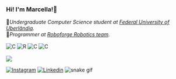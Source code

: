 ### Hi! I'm Marcella!👋
📖*Undergraduate Computer Science student at [Federal University of Uberlândia](https://ufu.br/).*<br/>
🤖*Programmer at [Roboforge Robotics team](https://github.com/roboforgeufu).*

<div style="display: inline_block">
  <img align="center" alt="C" src="https://img.shields.io/badge/C-00599C?style=for-the-badge&logo=c&logoColor=white" />
  <img align="center" alt="R" src="https://img.shields.io/badge/R-276DC3?style=for-the-badge&logo=r&logoColor=white" />
  <img align="center" alt="C" src="https://img.shields.io/badge/Java-ED8B00?style=for-the-badge&logo=openjdk&logoColor=white" />
  <img align="center" alt="C" src="https://img.shields.io/badge/Python-14354C?style=for-the-badge&logo=python&logoColor=white" />
</div>
<br/>
<img src="https://github-readme-stats.vercel.app/api?username=marcella314&theme=tokyonight"/>

[![Instagram](https://img.shields.io/badge/Instagram-E4405F?style=for-the-badge&logo=instagram&logoColor=white)](https://instagram.com/eimarcellaaa?igshid=MTJ4MnVmamlsYjRxNA==) 
[![Linkedin](https://img.shields.io/badge/LinkedIn-0077B5?style=for-the-badge&logo=linkedin&logoColor=white)](https://www.linkedin.com/in/marcella-figueredo-7363b6256/)
![snake gif](https://github.com/marcella314/blob/output/github-contribution-grid-snake.svg)

